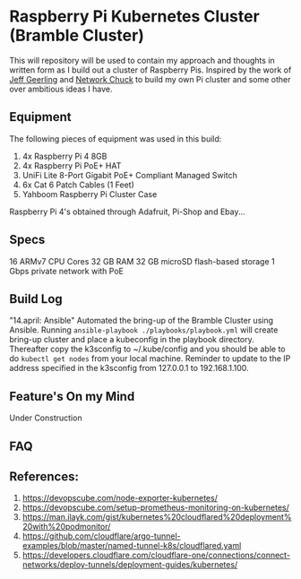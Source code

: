 # Raspberry Pi Kubernetes Cluster (Bramble Cluster)

This will repository will be used to contain my approach and thoughts in written form as I build out a cluster of Raspberry Pis. Inspired by the work of [Jeff Geerling](https://www.youtube.com/c/JeffGeerling) and [Network Chuck](https://www.youtube.com/@NetworkChuck) to build my own Pi cluster and some other over ambitious ideas I have.

## Equipment

The following pieces of equipment was used in this build: 

1. 4x Raspberry Pi 4 8GB
2. 4x Raspberry Pi PoE+ HAT
3. UniFi Lite 8-Port Gigabit PoE+ Compliant Managed Switch
4. 6x Cat 6 Patch Cables (1 Feet)
5. Yahboom Raspberry Pi Cluster Case

Raspberry Pi 4's obtained through Adafruit, Pi-Shop and Ebay...

## Specs
16 ARMv7 CPU Cores
32 GB RAM
32 GB microSD flash-based storage
1 Gbps private network with PoE

## Build Log
"14.april: Ansible" 
Automated the bring-up of the Bramble Cluster using Ansible. Running `ansible-playbook ./playbooks/playbook.yml` will create bring-up cluster and place a kubeconfig in the playbook directory. Thereafter copy the k3sconfig to ~/.kube/config and you should be able to do `kubectl get nodes` from your local machine. Reminder to update to the IP address specified in the k3sconfig from 127.0.0.1 to 192.168.1.100.

## Feature's On my Mind
Under Construction

## FAQ

## References:
1. https://devopscube.com/node-exporter-kubernetes/
2. https://devopscube.com/setup-prometheus-monitoring-on-kubernetes/
3. https://man.ilayk.com/gist/kubernetes%20cloudflared%20deployment%20with%20podmonitor/
4. https://github.com/cloudflare/argo-tunnel-examples/blob/master/named-tunnel-k8s/cloudflared.yaml
5. https://developers.cloudflare.com/cloudflare-one/connections/connect-networks/deploy-tunnels/deployment-guides/kubernetes/
